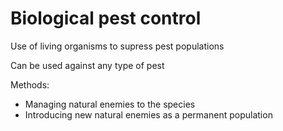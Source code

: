# Biological pest control

Use of living organisms to supress pest populations

Can be used against any type of pest

Methods:
- Managing natural enemies to the species
- Introducing new natural enemies as a permanent population

